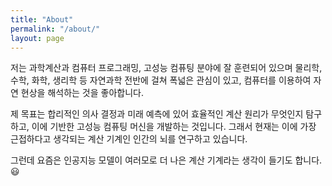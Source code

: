 ```yaml
---
title: "About"
permalink: "/about/"
layout: page
---
```


저는 과학계산과 컴퓨터 프로그래밍, 고성능 컴퓨팅 분야에 잘 훈련되어 있으며 
물리학, 수학, 화학, 생리학 등 자연과학 전반에 걸쳐 폭넓은 관심이 있고, 
컴퓨터를 이용하여 자연 현상을 해석하는 것을 좋아합니다.

제 목표는 합리적인 의사 결정과 미래 예측에 있어 효율적인 계산 원리가 무엇인지 탐구하고, 
이에 기반한 고성능 컴퓨팅 머신을 개발하는 것입니다. 
그래서 현재는 이에 가장 근접하다고 생각되는 계산 기계인 인간의 뇌를 연구하고 있습니다. 

그런데 요즘은 인공지능 모델이 여러모로 더 나은 계산 기계라는 생각이 들기도 합니다. 😃
